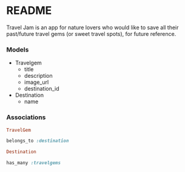 # README
Travel Jam is an app for nature lovers who would like to save all their past/future 
travel gems (or sweet travel spots), for future reference. 
### Models
- Travelgem
    - title
    - description
    - image_url
    - destination_id
- Destination
    - name

### Associations

```ruby
TravelGem

belongs_to :destination

Destination

has_many :travelgems

```
